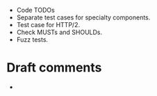 * Code TODOs
* Separate test cases for specialty components.
* Test case for HTTP/2.
* Check MUSTs and SHOULDs.
* Fuzz tests.

# Draft comments
*